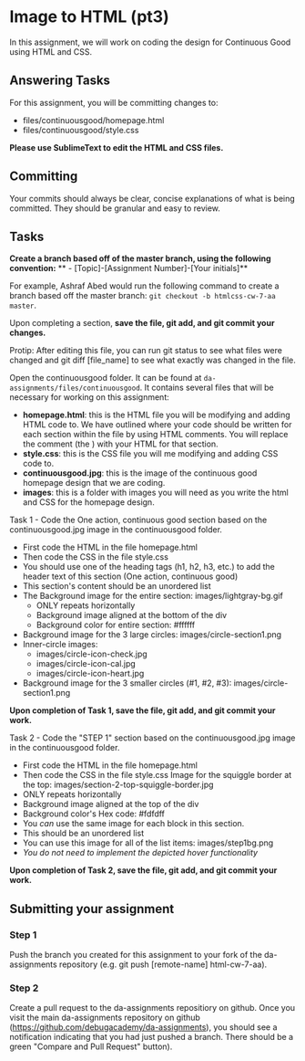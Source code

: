 # Image to HTML (pt3)
In this assignment, we will work on coding the design for Continuous Good using HTML and CSS.  

## Answering Tasks
For this assignment, you will be committing changes to:  
- files/continuousgood/homepage.html  
- files/continuousgood/style.css  

**Please use SublimeText to edit the HTML and CSS files.**  

## Committing
Your commits should always be clear, concise explanations of what is being committed. They should be granular and easy to review.

## Tasks
**Create a branch based off of the master branch, using the following convention:**
** - [Topic]-[Assignment Number]-[Your initials]**  

For example, Ashraf Abed would run the following command to create a branch based off the master branch: ```git checkout -b htmlcss-cw-7-aa master```.  

Upon completing a section, **save the file, git add, and git commit your changes.**

Protip: After editing this file, you can run git status to see what files were changed and git diff [file_name] to see what exactly was changed in the file.

Open the continuousgood folder. It can be found at `da-assignments/files/continuousgood`. It contains several files that will be necessary for working on this assignment:
- **homepage.html**: this is the HTML file you will be modifying and adding HTML code to. We have outlined where your code should be written for each section within the file by using HTML comments. You will replace the comment (the <!-- [text] -->) with your HTML for that section.
- **style.css**: this is the CSS file you will me modifying and adding CSS code to.
- **continuousgood.jpg**: this is the image of the continuous good homepage design that we are coding.
- **images**: this is a folder with images you will need as you write the html and CSS for the homepage design.

Task 1 - Code the One action, continuous good section based on the continuousgood.jpg image in the continuousgood folder.
- First code the HTML in the file homepage.html
- Then code the CSS in the file style.css
- You should use one of the heading tags (h1, h2, h3, etc.) to add the header text of this section (One action, continuous good)
- This section's content should be an unordered list
- The Background image for the entire section: images/lightgray-bg.gif
  - ONLY repeats horizontally
  - Background image aligned at the bottom of the div
  - Background color for entire section: #ffffff
- Background image for the 3 large circles: images/circle-section1.png
- Inner-circle images:
  - images/circle-icon-check.jpg
  - images/circle-icon-cal.jpg
  - images/circle-icon-heart.jpg
- Background image for the 3 smaller circles (#1, #2, #3): images/circle-section1.png

**Upon completion of Task 1, save the file, git add, and git commit your work.**

Task 2 - Code the "STEP 1" section based on the continuousgood.jpg image in the continuousgood folder.
- First code the HTML in the file homepage.html
- Then code the CSS in the file style.css
Image for the squiggle border at the top: images/section-2-top-squiggle-border.jpg
- ONLY repeats horizontally
- Background image aligned at the top of the div
- Background color's Hex code: #fdfdff
- You *can* use the same image for each block in this section.
- This should be an unordered list
- You can use this image for all of the list items: images/step1bg.png
- *You do not need to implement the depicted hover functionality*

**Upon completion of Task 2, save the file, git add, and git commit your work.**

## Submitting your assignment

### Step 1
Push the branch you created for this assignment to your fork of the da-assignments repository (e.g. git push [remote-name] html-cw-7-aa).

### Step 2
Create a pull request to the da-assignments repositiory on github. Once you visit the main da-assignments repository on github (https://github.com/debugacademy/da-assignments), you should see a notification indicating that you had just pushed a branch. There should be a green "Compare and Pull Request" button).
